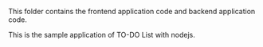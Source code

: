 
This folder contains the frontend application code and backend application code.

This is the sample application of TO-DO List with nodejs.
